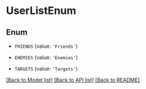 # UserListEnum


## Enum

* `FRIENDS` (value: `'Friends'`)

* `ENEMIES` (value: `'Enemies'`)

* `TARGETS` (value: `'Targets'`)

[[Back to Model list]](../README.md#documentation-for-models) [[Back to API list]](../README.md#documentation-for-api-endpoints) [[Back to README]](../README.md)


